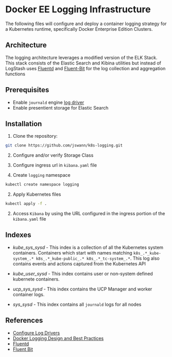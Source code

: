 # Docker EE Logging Infrastructure

The following files will configure and deploy a container logging strategy for a Kubernetes runtime, specifically Docker Enterprise Edition Clusters.

## Architecture

The logging architecture leverages a modified version of the ELK Stack. This stack consists of the Elastic Search and Kibina utilities but instead of LogStash uses [Fluentd](https://docs.fluentd.org/) and [Fluent-Bit](https://docs.fluentbit.io/manual/) for the log collection and aggregation functions

## Prerequisites

* Enable `journald` engine [log driver](https://docs.docker.com/config/containers/logging/configure/)
* Enable presentient storage for Elastic Search

## Installation

1. Clone the repository:

```bash 
git clone https://github.com/jswann/k8s-logging.git
```

2. Configure and/or verify Storage Class

2. Configure ingress url in `kibana.yaml` file

2. Create `logging` namespace
```bash
kubectl create namespace logging
```

2. Apply Kubernetes files

```bash
kubectl apply -f .
```

2. Access `Kibana` by using the URL configured in the ingress portion of the `kibana.yaml` file

## Indexes

* _kube_sys_sysd_ - This index is a collection of all the Kubernetes system containers. Containers which start with names matching `k8s_.*_kube-system_.* k8s_.*_kube-public_.* k8s_.*_tc-system_.*`. This log also contains events and actions captured from the Kubernetes API

* _kube_user_sysd_ - This index contains user or non-system defined kubernete containers.

* _ucp_sys_sysd_ - This index contains the UCP Manager and worker container logs.

* _sys_sysd_ - This index contains all `journald` logs for all nodes

## References

* [Configure Log Drivers](https://docs.docker.com/config/containers/logging/configure/)
* [Docker Logging Design and Best Practices](https://success.docker.com/article/logging-best-practices)
* [Fluentd](https://docs.fluentd.org/)
* [Fluent Bit](https://docs.fluentbit.io/manual/)
